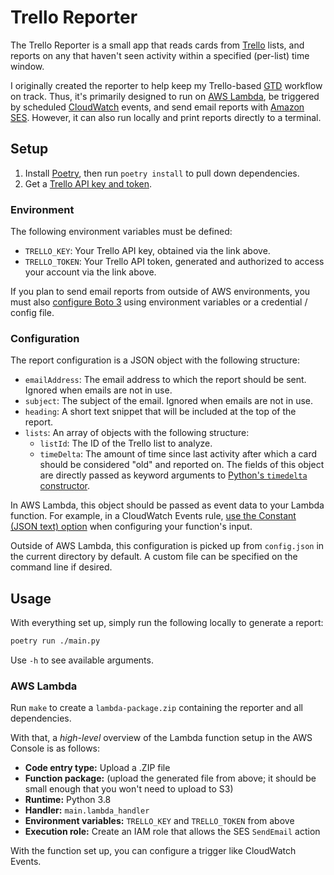 # Trello Reporter

The Trello Reporter is a small app that reads cards from [Trello] lists, and
reports on any that haven't seen activity within a specified (per-list) time
window.

I originally created the reporter to help keep my Trello-based [GTD] workflow
on track. Thus, it's primarily designed to run on [AWS Lambda], be triggered by
scheduled [CloudWatch] events, and send email reports with [Amazon SES].
However, it can also run locally and print reports directly to a terminal.

[Trello]: https://trello.com/
[GTD]: https://gettingthingsdone.com/
[AWS Lambda]: https://aws.amazon.com/lambda/
[CloudWatch]: https://aws.amazon.com/cloudwatch/
[Amazon SES]: https://aws.amazon.com/ses/

## Setup

1. Install [Poetry](https://poetry.eustace.io/), then run `poetry install` to
   pull down dependencies.
2. Get a [Trello API key and token](https://trello.com/app-key).

### Environment

The following environment variables must be defined:

* `TRELLO_KEY`: Your Trello API key, obtained via the link above.
* `TRELLO_TOKEN`: Your Trello API token, generated and authorized to access
  your account via the link above.

If you plan to send email reports from outside of AWS environments, you must
also [configure Boto 3][Boto 3] using environment variables or a credential /
config file.

[Boto 3]: https://boto3.readthedocs.io/en/latest/guide/configuration.html

### Configuration

The report configuration is a JSON object with the following structure:

* `emailAddress`: The email address to which the report should be sent. Ignored
  when emails are not in use.
* `subject`: The subject of the email. Ignored when emails are not in use.
* `heading`: A short text snippet that will be included at the top of the
  report.
* `lists`: An array of objects with the following structure:
  - `listId`: The ID of the Trello list to analyze.
  - `timeDelta`: The amount of time since last activity after which a card
    should be considered "old" and reported on. The fields of this object are
    directly passed as keyword arguments to [Python's `timedelta`
    constructor][timedelta].

In AWS Lambda, this object should be passed as event data to your Lambda
function. For example, in a CloudWatch Events rule, [use the Constant (JSON
text) option][CloudWatch setup] when configuring your function's input.

Outside of AWS Lambda, this configuration is picked up from `config.json` in
the current directory by default. A custom file can be specified on the command
line if desired.

[timedelta]: https://docs.python.org/3/library/datetime.html#datetime.timedelta
[CloudWatch setup]: https://aws.amazon.com/blogs/compute/simply-serverless-use-constant-values-in-cloudwatch-event-triggered-lambda-functions/

## Usage

With everything set up, simply run the following locally to generate a report:

```sh
poetry run ./main.py
```

Use `-h` to see available arguments.

### AWS Lambda

Run `make` to create a `lambda-package.zip` containing the reporter and all
dependencies.

With that, a _high-level_ overview of the Lambda function setup in the AWS
Console is as follows:

* **Code entry type:** Upload a .ZIP file
* **Function package:** (upload the generated file from above; it should be
  small enough that you won't need to upload to S3)
* **Runtime:** Python 3.8
* **Handler:** `main.lambda_handler`
* **Environment variables:** `TRELLO_KEY` and `TRELLO_TOKEN` from above
* **Execution role:** Create an IAM role that allows the SES `SendEmail` action

With the function set up, you can configure a trigger like CloudWatch Events.
